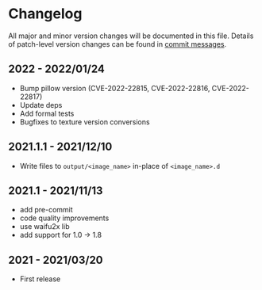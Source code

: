 # Changelog

All major and minor version changes will be documented in this file. Details of
patch-level version changes can be found in [commit messages](../../commits/master).

## 2022 - 2022/01/24

- Bump pillow version (CVE-2022-22815, CVE-2022-22816, CVE-2022-22817)
- Update deps
- Add formal tests
- Bugfixes to texture version conversions

## 2021.1.1 - 2021/12/10

- Write files to `output/<image_name>` in-place of `<image_name>.d`

## 2021.1 - 2021/11/13

- add pre-commit
- code quality improvements
- use waifu2x lib
- add support for 1.0 -> 1.8

## 2021 - 2021/03/20

- First release
